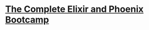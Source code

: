 # [The Complete Elixir and Phoenix Bootcamp](https://www.udemy.com/the-complete-elixir-and-phoenix-bootcamp-and-tutorial)
